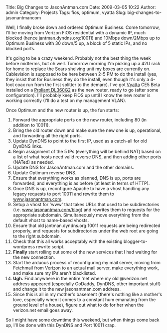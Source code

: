 Title: Big Changes to JasonAntman.com
Date: 2009-03-05 10:22
Author: admin
Category: Projects
Tags: fios, optimum, vyatta
Slug: big-changes-to-jasonantmancom

Well, I finally broke down and ordered Optimum Business. Come tomorrow,
I'll be moving from Verizon FiOS residential with a dynamic IP, much
blocked (hence jantman.dyndns.org:10011) and 10Mbps down/2Mbps up to
Optimum Business with 30 down/5 up, a block of 5 static IPs, and no
blocked ports.

It's going to be a crazy weekend. Probably not the best thing the week
before midterms, but oh well. Tomorrow morning I'm picking up a 42U rack
for home to replace the Sears shelving unit my boxes are currently on.
Cablevision is supposed to be here between 2-5 PM to do the install
(yes, they insist that for Business they do the install, even though
it's only a 4-foot coax run from the first splitter to the demarc). I've
got [Vyatta](http://www.vyatta.org) CE5 Beta installed on a [Proliant
DL360G2](http://h18000.www1.hp.com/products/quickspecs/11049_na/11049_na.HTML)
as the new router, ready to go (after some configuration). I'll probably
keep FiOS up until I know the new router is working correctly (I'll do a
test on my management VLAN).

Once Optimum and the new router is up, the fun starts:

1.  Forward the appropriate ports on the new router, including 80 (in
    addition to 10011).
2.  Bring the old router down and make sure the new one is up,
    operational, and forwarding all the right ports.
3.  Update DynDNS to point to the first IP, used as a catch-all for old
    DynDNS links.
4.  Begin assignment of the 5 IPs (everything will be behind NAT) based
    on a list of what hosts need valid reverse DNS, and then adding
    other ports (NATed) as needed.
5.  Update DNS for JasonAntman.com and the other domains.
6.  Update Optimum reverse DNS.
7.  Ensure that everything works as planned, DNS is up, ports are
    forwarded, and everything is as before (at least in terms of HTTP).
8.  Once DNS is up, reconfigure Apache to have a vhost handling any
    legacy requests to port 10011 and rewrite them to
    www.jasonantman.com.
9.  Setup a vhost for 'www' that takes URLs that used to be
    subdirectories (i.e. www.jasonantman.com/blog) and rewrites them to
    requests for the appropriate subdomain. Simultaneously move
    everything from the default vhost to name-based vhosts.
10. Ensure that old jantman.dyndns.org:10011 requests are being
    redirected properly, and requests for subdirectories under the web
    root are going to the right subdomain.
11. Check that this all works acceptably with the existing
    blogger-to-wordpress rewrite script.
12. **Finally** start rolling out some of the new services that I had
    waiting for the new connection.
13. Start the arduous process of reconfiguring my mail server, moving
    from Fetchmail from Verizon to an actual mail server, make
    everything work, and make sure my IPs aren't blacklisted.
14. **Ugh.** Find anywhere in the entire 'net where my old @verizon.net
    address appeared (especially GoDaddy, DynDNS, other important stuff)
    and change it to the new jasonantman.com address.
15. Since this is all in my mother's basement (there's nothing like a
    mother's love, especially when it comes to a constant hum emanating
    from the ground level of a house), figure out what to do for her
    when the verizon.net email goes away.

So I might have some downtime this weekend, but when things come back
up, I'll be done with this DynDNS and Port 10011 crap.
